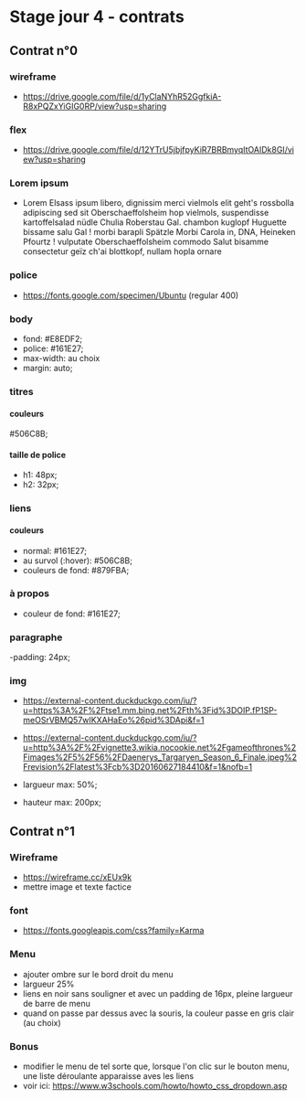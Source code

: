 # Stage jour 4 - contrats


## Contrat n°0

### wireframe

- https://drive.google.com/file/d/1yClaNYhR52GgfkiA-R8xPQZxYiGIG0RP/view?usp=sharing

### flex

- https://drive.google.com/file/d/12YTrU5jbjfpyKiR7BRBmyqItOAIDk8GI/view?usp=sharing

### Lorem ipsum

- Lorem Elsass ipsum libero, dignissim merci vielmols elit geht's rossbolla adipiscing sed sit Oberschaeffolsheim hop vielmols, suspendisse kartoffelsalad nüdle Chulia Roberstau Gal. chambon kuglopf Huguette bissame salu Gal ! morbi barapli Spätzle Morbi Carola in, DNA, Heineken Pfourtz ! vulputate Oberschaeffolsheim commodo Salut bisamme consectetur geïz ch'ai blottkopf, nullam hopla ornare

### police

- https://fonts.google.com/specimen/Ubuntu (regular 400)

### body

- fond: #E8EDF2;
- police: #161E27;
- max-width: au choix
- margin: auto;

### titres

#### couleurs
#506C8B;

#### taille de police

- h1: 48px;
- h2: 32px;
        
### liens

#### couleurs

- normal: #161E27;
- au survol (:hover): #506C8B;
- couleurs de fond: #879FBA;

### à propos

- couleur de fond: #161E27;

### paragraphe

-padding: 24px;

### img

- https://external-content.duckduckgo.com/iu/?u=https%3A%2F%2Ftse1.mm.bing.net%2Fth%3Fid%3DOIP.fP1SP-meOSrVBMQ57wIKXAHaEo%26pid%3DApi&f=1
- https://external-content.duckduckgo.com/iu/?u=http%3A%2F%2Fvignette3.wikia.nocookie.net%2Fgameofthrones%2Fimages%2F5%2F56%2FDaenerys_Targaryen_Season_6_Finale.jpeg%2Frevision%2Flatest%3Fcb%3D20160627184410&f=1&nofb=1

- largueur max: 50%;
- hauteur max: 200px;

## Contrat n°1

### Wireframe

- https://wireframe.cc/xEUx9k
- mettre image et texte factice

### font

- https://fonts.googleapis.com/css?family=Karma

### Menu

- ajouter ombre sur le bord droit du menu
- largueur 25%
- liens en noir sans souligner et avec un padding de 16px, pleine largueur de barre de menu
- quand on passe par dessus avec la souris, la couleur passe en gris clair (au choix)

### Bonus

- modifier le menu de tel sorte que, lorsque l'on clic sur le bouton menu, une liste déroulante apparaisse aves les liens
- voir ici: https://www.w3schools.com/howto/howto_css_dropdown.asp
